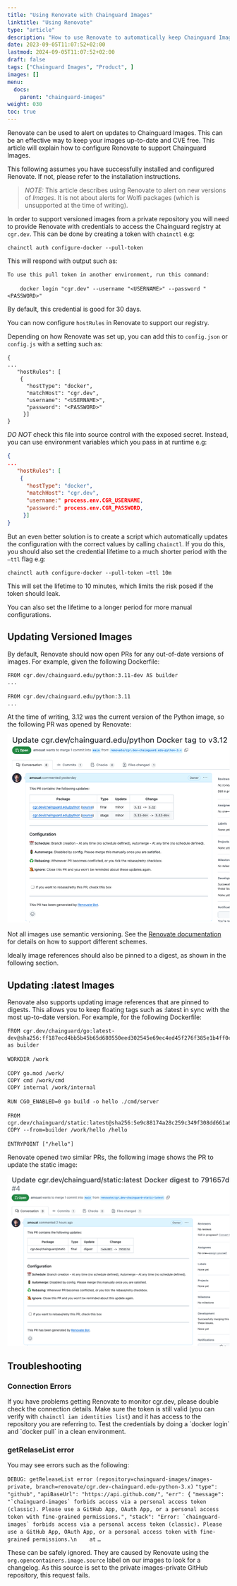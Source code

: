 ```yaml
---
title: "Using Renovate with Chainguard Images"
linktitle: "Using Renovate"
type: "article"
description: "How to use Renovate to automatically keep Chainguard Images updated"
date: 2023-09-05T11:07:52+02:00
lastmod: 2024-09-05T11:07:52+02:00
draft: false
tags: ["Chainguard Images", "Product", ]
images: []
menu:
  docs:
    parent: "chainguard-images"
weight: 030
toc: true
---
```


Renovate can be used to alert on updates to Chainguard Images. This can be an effective way to keep your images up-to-date and CVE free. This article will explain how to configure Renovate to support Chainguard Images.

This following assumes you have successfully installed and configured Renovate. If not, please refer to the installation instructions.

> *NOTE:* This article describes using Renovate to alert on new versions of *Images*. It is not about alerts for Wolfi packages (which is unsupported at the time of writing).

In order to support versioned images from a private repository you will need to provide Renovate with credentials to access the Chainguard registry at `cgr.dev`. This can be done by creating a token with `chainctl` e.g:

```shell
chainctl auth configure-docker --pull-token
```

This will respond with output such as:

```shell
To use this pull token in another environment, run this command:

    docker login "cgr.dev" --username "<USERNAME>" --password "<PASSWORD>"
```

By default, this credential is good for 30 days.

You can now configure `hostRules` in Renovate to support our registry.

Depending on how Renovate was set up, you can add this to `config.json` or `config.js` with a setting such as:

```
{
...
   "hostRules": [
    {
      "hostType": "docker",
      "matchHost": "cgr.dev",
      "username": "<USERNAME>",
      "password": "<PASSWORD>"
     }]
}
```

_DO NOT_ check this file into source control with the exposed secret. Instead, you can use environment variables which you pass in at runtime e.g:

```json
{
...
   "hostRules": [
    {
      "hostType": "docker",
      "matchHost": "cgr.dev",
      "username:" process.env.CGR_USERNAME,
      "password:" process.env.CGR_PASSWORD,
     }]
}
```

But an even better solution is to create a script which automatically updates the configuration with the correct values by calling `chainctl`. If you do this, you should also set the credential lifetime to a much shorter period with the `–ttl` flag e.g:

```shell
chainctl auth configure-docker --pull-token –ttl 10m
```

This will set the lifetime to 10 minutes, which limits the risk posed if the token should leak.

You can also set the lifetime to a longer period for more manual configurations.

## Updating Versioned Images

By default, Renovate should now open PRs for any out-of-date versions of images. For example, given the following Dockerfile:

```
FROM cgr.dev/chainguard.edu/python:3.11-dev AS builder
...

FROM cgr.dev/chainguard.edu/python:3.11
...
```

At the time of writing, 3.12 was the current version of the Python image, so the following PR was opened by Renovate:

![Screenshot showing GitHub PR from Renovate updating python version](python_update.png)

Not all images use semantic versioning. See the [Renovate documentation](https://docs.renovatebot.com/modules/manager/dockerfile/\#additional-information) for details on how to support different schemes.

Ideally image references should also be pinned to a digest, as shown in the following section.

## Updating :latest Images

Renovate also supports updating image references that are pinned to digests. This allows you to keep floating tags such as :latest in sync with the most up-to-date version. For example, for the following Dockerfile:

```
FROM cgr.dev/chainguard/go:latest-dev@sha256:ff187ecd4bb5b45b65d680550eed302545e69ec4ed45f276f385e1b4ff0c6231 as builder

WORKDIR /work

COPY go.mod /work/
COPY cmd /work/cmd
COPY internal /work/internal

RUN CGO_ENABLED=0 go build -o hello ./cmd/server

FROM cgr.dev/chainguard/static:latest@sha256:5e9c88174a28c259c349f308dd661a6ec61ed5f8c72ecfaefb46cceb811b55a1
COPY --from=builder /work/hello /hello

ENTRYPOINT ["/hello"]
```

Renovate opened two similar PRs, the following image shows the PR to update the static image:

![Screenshot showing Renovate PR to update static image digest](static_update.png)

## Troubleshooting

### Connection Errors

If you have problems getting Renovate to monitor cgr.dev, please double check the connection details. Make sure the token is still valid (you can verify with `chainctl iam identities list`) and it has access to the repository you are referring to. Test the credentials by doing a \`docker login\` and \`docker pull\` in a clean environment.

### getRelaseList error

You may see errors such as the following:

`DEBUG: getReleaseList error (repository=chainguard-images/images-private, branch=renovate/cgr.dev-chainguard.edu-python-3.x)`
       `"type": "github",`
       `"apiBaseUrl": "https://api.github.com/",`
       `"err": {`
         ``"message": "`chainguard-images` forbids access via a personal access token (classic). Please use a GitHub App, OAuth App, or a personal access token with fine-grained permissions.",``
         ``"stack": "Error: `chainguard-images` forbids access via a personal access token (classic). Please use a GitHub App, OAuth App, or a personal access token with fine-grained permissions.\n    at``
`…`

These can be safely ignored. They are caused by Renovate using the `org.opencontainers.image.source` label on our images to look for a changelog. As this source is set to the private images-private GitHub repository, this request fails.
